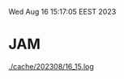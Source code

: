 Wed Aug 16 15:17:05 EEST 2023
# JAM
<a href='./cache/202308/16_15.log'>./cache/202308/16_15.log</a>
